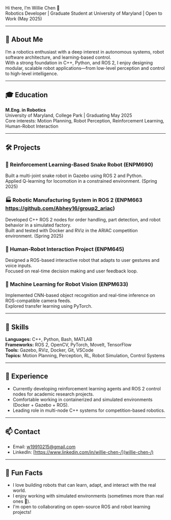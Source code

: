 Hi there, I’m Willie Chen 👋  
Robotics Developer | Graduate Student at University of Maryland | Open to Work (May 2025)

---

## 📘 About Me

I’m a robotics enthusiast with a deep interest in autonomous systems, robot software architecture, and learning-based control.  
With a strong foundation in C++, Python, and ROS 2, I enjoy designing modular, scalable robot applications—from low-level perception and control to high-level intelligence.

---

## 🎓 Education

**M.Eng. in Robotics**  
University of Maryland, College Park | Graduating May 2025  
Core interests: Motion Planning, Robot Perception, Reinforcement Learning, Human-Robot Interaction

---

## 🛠️ Projects

### 🤖 Reinforcement Learning-Based Snake Robot (ENPM690)
Built a multi-joint snake robot in Gazebo using ROS 2 and Python.  
Applied Q-learning for locomotion in a constrained environment. (Spring 2025)

### 🏭 Robotic Manufacturing System in ROS 2 (ENPM663 https://github.com/Abhey16/group2_ariac)
Developed C++ ROS 2 nodes for order handling, part detection, and robot behavior in a simulated factory.  
Built and tested with Docker and RViz in the ARIAC competition environment. (Spring 2025)

### 🤝 Human-Robot Interaction Project (ENPM645)
Designed a ROS-based interactive robot that adapts to user gestures and voice inputs.  
Focused on real-time decision making and user feedback loop.

### 🧠 Machine Learning for Robot Vision (ENPM633)
Implemented CNN-based object recognition and real-time inference on ROS-compatible camera feeds.  
Explored transfer learning using PyTorch.

---

## 💼 Skills

**Languages:** C++, Python, Bash, MATLAB  
**Frameworks:** ROS 2, OpenCV, PyTorch, MoveIt, TensorFlow  
**Tools:** Gazebo, RViz, Docker, Git, VSCode  
**Topics:** Motion Planning, Perception, RL, Robot Simulation, Control Systems

---

## 🌱 Experience

- Currently developing reinforcement learning agents and ROS 2 control nodes for academic research projects.  
- Comfortable working in containerized and simulated environments (Docker + Gazebo + ROS).  
- Leading role in multi-node C++ systems for competition-based robotics.

---

## 📫 Contact

- Email: w19910215@gmail.com  
- LinkedIn: [https://www.linkedin.com/in/willie-chen-/](willie-chen-/)

---

## 🎈 Fun Facts

- I love building robots that can learn, adapt, and interact with the real world.  
- I enjoy working with simulated environments (sometimes more than real ones 🤖).  
- I'm open to collaborating on open-source ROS and robot learning projects!

